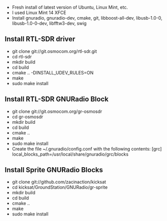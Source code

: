 - Fresh install of latest version of Ubuntu, Linux Mint, etc.
- I used Linux Mint 14 XFCE
- Install gnuradio, gnuradio-dev, cmake, git, libboost-all-dev, libusb-1.0-0, libusb-1.0-0-dev, libfftw3-dev, swig

## Install RTL-SDR driver
- git clone git://git.osmocom.org/rtl-sdr.git
- cd rtl-sdr
- mkdir build
- cd build
- cmake .. -DINSTALL_UDEV_RULES=ON
- make
- sudo make install

## Install RTL-SDR GNURadio Block
- git clone git://git.osmocom.org/gr-osmosdr
- cd gr-osmosdr
- mkdir build
- cd build
- cmake ..
- make
- sudo make install
- Create the file ~/.gnuradio/config.conf with the following contents:
[grc]
local_blocks_path=/usr/local/share/gnuradio/grc/blocks

## Install Sprite GNURadio Blocks
- git clone git://github.com/zacinaction/kicksat
- cd kicksat/GroundStation/GNURadio/gr-sprite
- mkdir build
- cd build
- cmake ..
- make
- sudo make install
